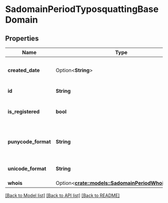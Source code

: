 # SadomainPeriodTyposquattingBaseDomain

## Properties

Name | Type | Description | Notes
------------ | ------------- | ------------- | -------------
**created_date** | Option<**String**> | The date when the domain was registered | [optional]
**id** | **String** | The ID of the domain |
**is_registered** | **bool** | Whether the domain has a valid Whois record |
**punycode_format** | **String** | The Punycode representation of the domain, i.e. starting with `xn--` |
**unicode_format** | **String** | The Unicode representation of the domain |
**whois** | Option<[**crate::models::SadomainPeriodWhoisRecord**](sadomain.WhoisRecord.md)> |  | [optional]

[[Back to Model list]](../README.md#documentation-for-models) [[Back to API list]](../README.md#documentation-for-api-endpoints) [[Back to README]](../README.md)
